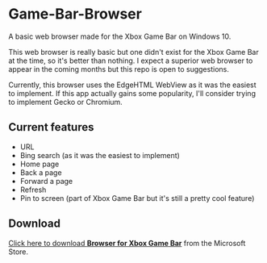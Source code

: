 # Game-Bar-Browser
A basic web browser made for the Xbox Game Bar on Windows 10.

This web browser is really basic but one didn't exist for the Xbox Game Bar at the time, so it's better than nothing. I expect a superior web browser to appear in the coming months but this repo is open to suggestions.

Currently, this browser uses the EdgeHTML WebView as it was the easiest to implement. If this app actually gains some popularity, I'll consider trying to implement Gecko or Chromium.

## Current features
- URL
- Bing search (as it was the easiest to implement)
- Home page
- Back a page
- Forward a page
- Refresh
- Pin to screen (part of Xbox Game Bar but it's still a pretty cool feature)

## Download
[Click here to download **Browser for Xbox Game Bar**](https://www.microsoft.com/en-gb/p/browser-for-xbox-game-bar/9nk1cnb0nccx?irgwc=1&OCID=AID2000142_aff_7593_159229&tduid=%28ir__ywh0qxotpckftjqnxka03fe3c22xnsta9kwxk6l900%29%287593%29%28159229%29%28%29%28UUwpUdUnU77533YYmYb%29&irclickid=_ywh0qxotpckftjqnxka03fe3c22xnsta9kwxk6l900&activetab=pivot:overviewtab) from the Microsoft Store.
